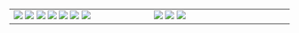 <table cellspacing="0" cellpadding="0" style="border-collapse: collapse; border: none;"> 
  <tbody>
  <tr style="border: none;">
    <td width="400px" style="border: none; vertical-align: top;">
      <img src="https://github.com/kanekotic/kanekotic/blob/main/header.svg">
      <img src="https://github.com/kanekotic/kanekotic/blob/main/repositories.svg">
      <img src="https://github.com/kanekotic/kanekotic/blob/main/posts.svg">
      <img src="https://github.com/kanekotic/kanekotic/blob/main/languages.svg">
      <img src="https://github.com/kanekotic/kanekotic/blob/main/topics.svg">
      <img src="https://github.com/kanekotic/kanekotic/blob/main/followup.svg">
      <img src="https://github.com/kanekotic/kanekotic/blob/main/reactions.svg">
    </td>
    <td width="400px" style="border: none; vertical-align: top;">
      <img src="https://github.com/kanekotic/kanekotic/blob/main/activity-community.svg">
      <img src="https://github.com/kanekotic/kanekotic/blob/main/stackoverflow.svg">
      <img src="https://github.com/kanekotic/kanekotic/blob/main/achievements.svg">
    </td>
  </tr>
  </tbody>
</table>
